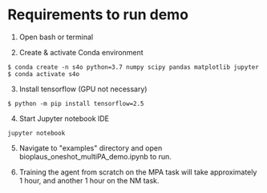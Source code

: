 # Requirements to run demo
1) Open bash or terminal

2) Create & activate Conda environment 
```
$ conda create -n s4o python=3.7 numpy scipy pandas matplotlib jupyter
$ conda activate s4o
```

3) Install tensorflow (GPU not necessary)
```
$ python -m pip install tensorflow=2.5
```

4) Start Jupyter notebook IDE
```
jupyter notebook
```

5) Navigate to "examples" directory and open bioplaus_oneshot_multiPA_demo.ipynb to run.

6) Training the agent from scratch on the MPA task will take approximately 1 hour, and another 1 hour on the NM task. 
